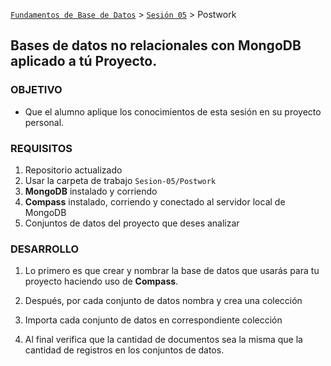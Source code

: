 [`Fundamentos de Base de Datos`](../../Readme.md) > [`Sesión 05`](../Readme.md) > Postwork
## Bases de datos no relacionales con MongoDB aplicado a tú Proyecto.

### OBJETIVO
- Que el alumno aplique los conocimientos de esta sesión en su proyecto personal.

### REQUISITOS
1. Repositorio actualizado
1. Usar la carpeta de trabajo `Sesion-05/Postwork`
1. __MongoDB__ instalado y corriendo
1. __Compass__ instalado, corriendo y conectado al servidor local de MongoDB
1. Conjuntos de datos del proyecto que deses analizar

### DESARROLLO
1. Lo primero es que crear y nombrar la base de datos que usarás para tu proyecto haciendo uso de __Compass__.

1. Después, por cada conjunto de datos nombra y crea una colección

1. Importa cada conjunto de datos en correspondiente colección

1. Al final verifica que la cantidad de documentos sea la misma que la cantidad de registros en los conjuntos de datos.
